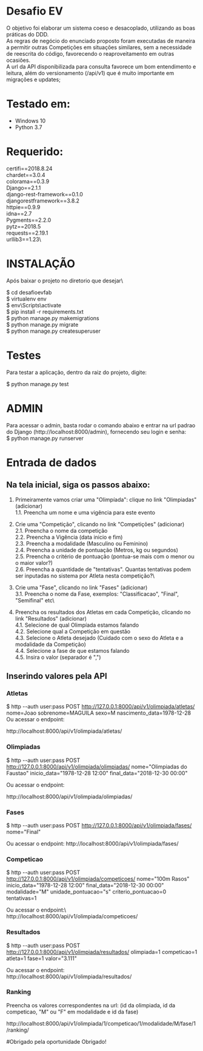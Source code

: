 # Desafio EV
O objetivo foi elaborar um sistema coeso e desacoplado, utilizando as boas práticas do DDD.\
As regras de negócio do enunciado proposto foram executadas de maneira a permitir outras Competições em situações similares, sem a necessidade de reescrita do código, favorecendo o reaproveitamento em outras ocasiões.\
A url da API disponibilizada para consulta favorece um bom entendimento e leitura, além do versionamento (/api/v1) que é muito importante em migrações e updates;

# Testado em:
- Windows 10
- Python 3.7

# Requerido:
certifi==2018.8.24\
chardet==3.0.4\
colorama==0.3.9\
Django==2.1.1\
django-rest-framework==0.1.0\
djangorestframework==3.8.2\
httpie==0.9.9\
idna==2.7\
Pygments==2.2.0\
pytz==2018.5\
requests==2.19.1\
urllib3==1.23\

# INSTALAÇÃO
Após baixar o projeto no diretorio que desejar\

$ cd desafioevfab\
$ virtualenv env\
$ env\Scripts\activate\
$ pip install -r requirements.txt\
$ python manage.py makemigrations\
$ python manage.py migrate\
$ python manage.py createsuperuser

# Testes
Para testar a aplicação, dentro da raiz do projeto, digite:

$ python manage.py test

# ADMIN
Para acessar o admin, basta rodar o comando abaixo e entrar na url padrao do Django (http://localhost:8000/admin), fornecendo seu login e senha:\
$ python manage.py runserver

# Entrada de dados
## Na tela inicial, siga os passos abaixo:
1. Primeiramente vamos criar uma "Olimpíada": clique no link "Olimpiadas" (adicionar)\
1.1. Preencha um nome e uma vigência para este evento

2. Crie uma "Competição", clicando no link "Competições" (adicionar)\
2.1. Preencha o nome da competição\
2.2. Preencha a Vigência (data inicio e fim)\
2.3. Preencha a modalidade (Masculino ou Feminino)\
2.4. Preencha a unidade de pontuação (Metros, kg ou segundos)\
2.5. Preencha o critério de pontuação (pontua-se mais com o menor ou o maior valor?)\
2.6. Preencha a quantidade de "tentativas". Quantas tentativas podem ser inputadas no sistema por Atleta nesta competição?\

3. Crie uma "Fase", clicando no link "Fases" (adicionar)\
3.1. Preencha o nome da Fase, exemplos: "Classificacao", "Final", "Semifinal" etc\

4. Preencha os resultados dos Atletas em cada Competição, clicando no link "Resultados" (adicionar)\
4.1. Selecione de qual Olimpíada estamos falando\
4.2. Selecione qual a Competição em questão\
4.3. Selecione o Atleta desejado (Cuidado com o sexo do Atleta e a modalidade da Competição)\
4.4. Selecione a fase de que estamos falando\
4.5. Insira o valor (separador é ",")

## Inserindo valores pela API
### Atletas
$ http --auth user:pass POST http://127.0.0.1:8000/api/v1/olimpiada/atletas/ nome=Joao sobrenome=MAGUILA sexo=M nascimento_data=1978-12-28\
Ou acessar o endpoint:

http://localhost:8000/api/v1/olimpiada/atletas/

### Olimpiadas
$ http --auth user:pass POST http://127.0.0.1:8000/api/v1/olimpiada/olimpiadas/ nome="Olimpiadas do Faustao" inicio_data="1978-12-28 12:00" final_data="2018-12-30 00:00"

Ou acessar o endpoint:

http://localhost:8000/api/v1/olimpiada/olimpiadas/

### Fases
$ http --auth user:pass POST http://127.0.0.1:8000/api/v1/olimpiada/fases/ nome="Final"

Ou acessar o endpoint: 
http://localhost:8000/api/v1/olimpiada/fases/

### Competicao
$ http --auth user:pass POST http://127.0.0.1:8000/api/v1/olimpiada/competicoes/ nome="100m Rasos" inicio_data="1978-12-28 12:00" final_data="2018-12-30 00:00" modalidade="M" unidade_pontuacao="s" criterio_pontuacao=0 tentativas=1

Ou acessar o endpoint:\ 
http://localhost:8000/api/v1/olimpiada/competicoes/

### Resultados
$ http --auth user:pass POST http://127.0.0.1:8000/api/v1/olimpiada/resultados/ olimpiada=1 competicao=1 atleta=1 fase=1 valor="3.111"

Ou acessar o endpoint:\
http://localhost:8000/api/v1/olimpiada/resultados/

### Ranking
Preencha os valores correspondentes na url: (id da olimpiada, id da competicao, "M" ou "F" em modalidade e id da fase)

http://localhost:8000/api/v1/olimpiada/1/competicao/1/modalidade/M/fase/1/ranking/

#Obrigado pela oportunidade
Obrigado!
